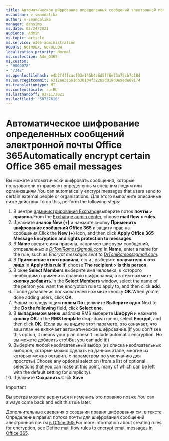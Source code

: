 ```yaml
---
title: Автоматическое шифрование определенных сообщений электронной почты Office 365
ms.author: v-smandalika
author: v-smandalika
manager: dansimp
ms.date: 02/24/2021
audience: Admin
ms.topic: article
ms.service: o365-administration
ROBOTS: NOINDEX, NOFOLLOW
localization_priority: Normal
ms.collection: Adm_O365
ms.custom:
- "9000078"
- "7342"
ms.openlocfilehash: e4b2f4ffcacf03e145b4c6d5ff6e73a75cb7c184
ms.sourcegitcommit: 6312ee31561db36104f32282d019d069ede69174
ms.translationtype: MT
ms.contentlocale: ru-RU
ms.lasthandoff: 03/11/2021
ms.locfileid: "50737610"
---
```

# <a name="automatically-encrypt-certain-office-365-email-messages"></a><span data-ttu-id="485bd-102">Автоматическое шифрование определенных сообщений электронной почты Office 365</span><span class="sxs-lookup"><span data-stu-id="485bd-102">Automatically encrypt certain Office 365 email messages</span></span>

<span data-ttu-id="485bd-103">Вы можете автоматически шифровать сообщения, которые пользователи отправляют определенным внешним людям или организациям.</span><span class="sxs-lookup"><span data-stu-id="485bd-103">You can automatically encrypt messages that users send to certain external people or organizations.</span></span> <span data-ttu-id="485bd-104">Для этого выполните описанные ниже действия.</span><span class="sxs-lookup"><span data-stu-id="485bd-104">To do this, perform the following steps:</span></span>

1. <span data-ttu-id="485bd-105">В центре [администрирования Exchange](https://outlook.office365.com/ecp/)выберите поток **почты > правила.**</span><span class="sxs-lookup"><span data-stu-id="485bd-105">From the [Exchange admin center](https://outlook.office365.com/ecp/), choose **mail flow > rules**.</span></span> 
2. <span data-ttu-id="485bd-106">Щелкните **значок New (+)** и нажмите кнопку **Применить шифрование сообщений Office 365** и защиту прав на сообщения.</span><span class="sxs-lookup"><span data-stu-id="485bd-106">Click the **New (+)** icon, and then click **Apply Office 365 Message Encryption and rights protection to messages**.</span></span>
3. <span data-ttu-id="485bd-107">В **Name** введите имя правила, например шифруем сообщений, отправленных *в DrToniRamos@gmail.com.*</span><span class="sxs-lookup"><span data-stu-id="485bd-107">In **Name**, enter a name for the rule, such as *Encrypt messages sent to DrToniRamos@gmail.com*.</span></span>
4. <span data-ttu-id="485bd-108">В **Применение этого правила,** если , выберите **получатель > это лицо**.</span><span class="sxs-lookup"><span data-stu-id="485bd-108">In **Apply this rule if**, choose **The recipient > is this person**.</span></span> 
5. <span data-ttu-id="485bd-109">В окне **Select Members** выберите имя человека, к которого необходимо применить правило шифрования, а затем нажмите **кнопку добавить**.</span><span class="sxs-lookup"><span data-stu-id="485bd-109">In the **Select Members** window, select the name of the person you want the encryption rule to apply to, and then click **add**.</span></span> 
6. <span data-ttu-id="485bd-110">После добавления пользователей нажмите кнопку **ОК**.</span><span class="sxs-lookup"><span data-stu-id="485bd-110">When you're done adding users, click **OK**.</span></span>
7. <span data-ttu-id="485bd-111">Рядом со следующим **полем Do** щелкните **Выберите одно.**</span><span class="sxs-lookup"><span data-stu-id="485bd-111">Next to the **Do the following** field, click **Select one**.</span></span> 
8. <span data-ttu-id="485bd-112">В **выпадаемом меню** шаблона RMS выберите **Шифруй** и нажмите **кнопку ОК.**</span><span class="sxs-lookup"><span data-stu-id="485bd-112">In the **RMS template** drop-down menu, select **Encrypt**, and then click **OK**.</span></span> <span data-ttu-id="485bd-113">(Если вы не видите этот параметр, это означает, что ваш план не включает автоматическое шифрование.</span><span class="sxs-lookup"><span data-stu-id="485bd-113">(If you don't see this option, it means your plan doesn't include automatic encryption.</span></span> <span data-ttu-id="485bd-114">Но вы можете добавить его!)</span><span class="sxs-lookup"><span data-stu-id="485bd-114">But you can add it!)</span></span>
9. <span data-ttu-id="485bd-115">Выберите любой необязательный выбор (из списка необязательных выборов, которые можно сделать на данном этапе, многие из которых можно оставить с параметром по умолчанию для простоты).</span><span class="sxs-lookup"><span data-stu-id="485bd-115">Choose any optional selection (from a list of optional selections that you can make at this point, many of which can be left with the default setting for simplicity).</span></span>
10. <span data-ttu-id="485bd-116">Щелкните **Сохранить**.</span><span class="sxs-lookup"><span data-stu-id="485bd-116">Click **Save**.</span></span>

> [!IMPORTANT]
> <span data-ttu-id="485bd-117">Вы всегда можете вернуться и изменить это правило позже.</span><span class="sxs-lookup"><span data-stu-id="485bd-117">You can always come back and edit this rule later.</span></span>

<span data-ttu-id="485bd-118">Дополнительные сведения о создании правил шифрования см. в тексте Определение правил потока почты для шифрования сообщений электронной почты [в Office 365.](https://docs.microsoft.com/microsoft-365/compliance/define-mail-flow-rules-to-encrypt-email)</span><span class="sxs-lookup"><span data-stu-id="485bd-118">For more information about creating rules for encryption, see [Define mail flow rules to encrypt email messages in Office 365](https://docs.microsoft.com/microsoft-365/compliance/define-mail-flow-rules-to-encrypt-email).</span></span>

